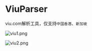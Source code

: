 # ViuParser
viu.com解析工具，仅支持`中国香港`、`新加坡`

![viu1.png](https://i.loli.net/2019/07/10/5d25f7b9d36b951227.png)  


![viu2.png](https://i.loli.net/2019/07/10/5d25f7f3a2b0893267.png)
